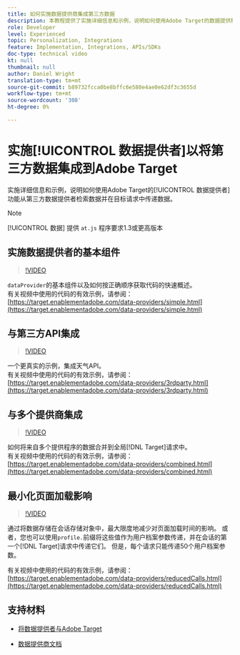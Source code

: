 ```yaml
---
title: 如何实施数据提供商集成第三方数据
description: 本教程提供了实施详细信息和示例，说明如何使用Adobe Target的数据提供程序功能从第三方数据提供程序检索数据并在目标请求中传递数据。
role: Developer
level: Experienced
topic: Personalization, Integrations
feature: Implementation, Integrations, APIs/SDKs
doc-type: technical video
kt: null
thumbnail: null
author: Daniel Wright
translation-type: tm+mt
source-git-commit: b89732fcca0be8bffc6e580e4ae0e62df3c3655d
workflow-type: tm+mt
source-wordcount: '308'
ht-degree: 0%

---
```



# 实施[!UICONTROL 数据提供者]以将第三方数据集成到Adobe Target

实施详细信息和示例，说明如何使用Adobe Target的[!UICONTROL 数据提供者]功能从第三方数据提供者检索数据并在目标请求中传递数据。

>[!NOTE]
>
>[!UICONTROL 数据] 提供 `at.js` 程序要求1.3或更高版本

## 实施数据提供者的基本组件

>[!VIDEO](https://video.tv.adobe.com/v/22348/?quality=12)

`dataProvider`的基本组件以及如何按正确顺序获取代码的快速概述。\
有关视频中使用的代码的有效示例，请参阅：
[https://target.enablementadobe.com/data-providers/simple.html](https://target.enablementadobe.com/data-providers/simple.html)

## 与第三方API集成

>[!VIDEO](https://video.tv.adobe.com/v/22345/)

一个更真实的示例，集成天气API。\
有关视频中使用的代码的有效示例，请参阅：
[https://target.enablementadobe.com/data-providers/3rdparty.html](https://target.enablementadobe.com/data-providers/3rdparty.html)

## 与多个提供商集成

>[!VIDEO](https://video.tv.adobe.com/v/22346/)

如何将来自多个提供程序的数据合并到全局[!DNL Target]请求中。\
有关视频中使用的代码的有效示例，请参阅：
[https://target.enablementadobe.com/data-providers/combined.html](https://target.enablementadobe.com/data-providers/combined.html)

## 最小化页面加载影响

>[!VIDEO](https://video.tv.adobe.com/v/22347/)

通过将数据存储在会话存储对象中，最大限度地减少对页面加载时间的影响。 或者，您也可以使用`profile.`前缀将这些值作为用户档案参数传递，并在会话的第一个[!DNL Target]请求中传递它们。 但是，每个请求只能传递50个用户档案参数。

有关视频中使用的代码的有效示例，请参阅：[https://target.enablementadobe.com/data-providers/reducedCalls.html](https://target.enablementadobe.com/data-providers/reducedCalls.html)

## 支持材料

* [将数据提供者与Adobe Target](use-data-providers-to-integrate-third-party-data.md)

* [数据提供商文档](https://docs.adobe.com/content/help/en/target/using/implement-target/client-side/functions-overview/targetgobalsettings.html#data-providers)